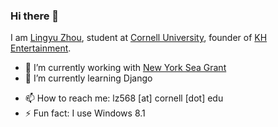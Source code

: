 ### Hi there 👋
I am [Lingyu Zhou](https://zhoulingyu.net), student at [Cornell University](https://cornell.edu), founder of [KH Entertainment](https://khentmt.com).

- 🔭 I’m currently working with [New York Sea Grant](https://seagrant.sunysb.edu/) 
- 🌱 I’m currently learning Django
<!--
- 👯 I’m looking to collaborate on ...
- 🤔 I’m looking for help with ...
- 💬 Ask me about ...
- 😄 Pronouns: ...
 -->
- 📫 How to reach me: lz568 [at] cornell [dot] edu
- ⚡ Fun fact: I use Windows 8.1
